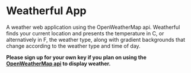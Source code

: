 # Weatherful App

 A weather web application using the OpenWeatherMap api. Weatherful finds your current location and presents the temperature in C, or alternatively in F, the weather type, along with gradient backgrounds that change according to the weather type and time of day.
 
 **Please sign up for your own key if you plan on using the [OpenWeatherMap api](http://openweathermap.org) to display weather.**

